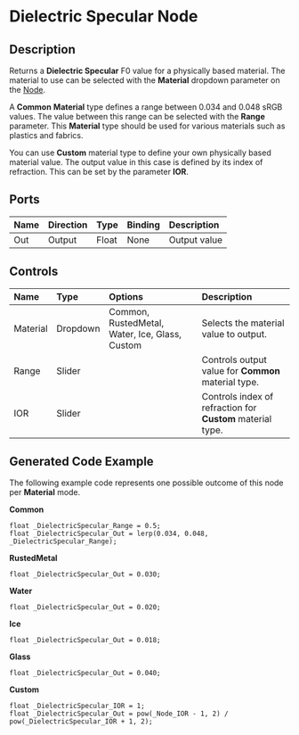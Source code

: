 # Dielectric Specular Node

## Description

Returns a **Dielectric Specular** F0 value for a physically based material. The material to use can be selected with the **Material** dropdown parameter on the [Node](Node.md).

A **Common** **Material** type defines a range between 0.034 and 0.048 sRGB values. The value between this range can be selected with the **Range** parameter. This **Material** type should be used for various materials such as plastics and fabrics.

You can use **Custom** material type to define your own physically based material value. The output value in this case is defined by its index of refraction. This can be set by the parameter **IOR**.

## Ports

| Name        | Direction           | Type  | Binding | Description |
|:------------ |:-------------|:-----|:---|:---|
| Out | Output      |    Float    | None | Output value |

## Controls

| Name        | Type           | Options  | Description |
|:------------ |:-------------|:-----|:---|
| Material | Dropdown | Common, RustedMetal, Water, Ice, Glass, Custom | Selects the material value to output. |
| Range    | Slider |  | Controls output value for **Common** material type. |
| IOR      | Slider |  | Controls index of refraction for **Custom** material type. |

## Generated Code Example

The following example code represents one possible outcome of this node per **Material** mode.

**Common**
```
float _DielectricSpecular_Range = 0.5;
float _DielectricSpecular_Out = lerp(0.034, 0.048, _DielectricSpecular_Range);
```

**RustedMetal**
```
float _DielectricSpecular_Out = 0.030;
```

**Water**
```
float _DielectricSpecular_Out = 0.020;
```

**Ice**
```
float _DielectricSpecular_Out = 0.018;
```

**Glass**
```
float _DielectricSpecular_Out = 0.040;
```

**Custom**
```
float _DielectricSpecular_IOR = 1;
float _DielectricSpecular_Out = pow(_Node_IOR - 1, 2) / pow(_DielectricSpecular_IOR + 1, 2);
```
